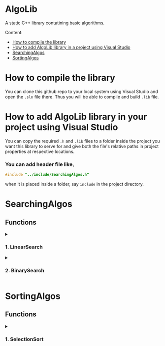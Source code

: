 # AlgoLib
A static C++ library contatining basic algorithms.

Content:
* [How to compile the library](#how-to-compile-the-library)
* [How to add AlgoLib library in a project using Visual Studio]()
* [SearchingAlgos](#searchingalgos)
* [SortingAlgos](#sortingalgos)

# How to compile the library
You can clone this github repo to your local system using Visual Studio and open the `.sln` file there. Thus you will be able to compile and build `.lib` file.

# How to add AlgoLib library in your project using Visual Studio

You can copy the required `.h` and `.lib` files to a folder inside the project you want this library to serve for and give both the file's relative paths in  project properties at  respective locations.
### You can add header file like,
````C++
#include "../include/SearchingAlgos.h"
````

when it is placed inside a folder, say `include` in the project directory.

# SearchingAlgos

## Functions
<details>

<summary><h3> 1. LinearSearch </h3></summary>

<br>

  ````
	Function   : LinearSearch
	Parameters : (3) - array, length of array, element to be searched
	Retrun type: Position of element to be searched in the given array
	Note       : If the given elemet to be searched is not found, method
	             will return -1. Array and elemnt to be searched should
	             be of integers.
  ````
  
  To use this method:
  ````C++
  int position = AlgoLib::SearchingAlgos::LinearSearch(array, length, elementToBeSearched);
  ````
  
| Time complexity | : O(n)  |
|-----------------|:--------|
| Auxiliary Space | : O(1)  |
</details>

<details>
<summary><h3> 2. BinarySearch </h3></summary>
<br>

  ````
	Function   : BinarySearch
	Parameters : (3) - array, length of array, element to be searched
	Retrun type: Position of element to be searched in the given array
	Note       : If the given elemet to be searched is not found, method
	             will return -1. Array and elemnt to be searched should
	             be of integers and array should be sorted.
  ````
  
  To use this method:
  ````C++
  int position = AlgoLib::SearchingAlgos::BinarySearch(array, length, elementToBeSearched);
  ````
  
| Time complexity | : O(logn)|
|-----------------|:---------|
| Auxiliary Space | : O(1)   |
</details>

# SortingAlgos

## Functions

<details>
<summary><h3> 1. SelectionSort </h3></summary>
<br>

  ````
	Function   : SelectionSort
	Parameters : (2) - array, length of array.
	Retrun type: void
	Note       : Array should be of integers.
	
  ````
  
  To use this method:
  ````C++
  int position = AlgoLib::SortingAlgos::SelectionSort(array, length);
  ````
  
| Time complexity | : O( $n^2$ )|
|-----------------|:------------|
| Auxiliary Space | : O(1)      |
</details>
